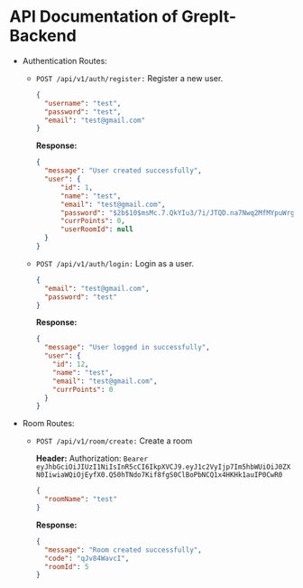 # API Documentation of GrepIt-Backend
<!-- When you create/complete a controller function write its small documentation on this format for easier implementation of this in frontend -->

- Authentication Routes:
  - `POST /api/v1/auth/register:` Register a new user.
    ```json
    {
      "username": "test",
      "password": "test",
      "email": "test@gmail.com"
    }
    ```
    **Response:**
    ```json
    {
      "message": "User created successfully",
      "user": {
          "id": 1,
          "name": "test",
          "email": "test@gmail.com",
          "password": "$2b$10$msMc.7.QkYIu3/7i/JTQD.na7Nwq2MfMYpuWrgdWuZuHwWfncr9MW",
          "currPoints": 0,
          "userRoomId": null
      }
    }
    ```


  - `POST /api/v1/auth/login:` Login as a user.
    ```json
    {
      "email": "test@gmail.com",
      "password": "test"
    }
    ```
    **Response:**
    ```json
    {
      "message": "User logged in successfully",
      "user": {
        "id": 12,
        "name": "test",
        "email": "test@gmail.com",
        "currPoints": 0
      }
    }
    ```


- Room Routes:
  - `POST /api/v1/room/create:` Create a room
  
    **Header:**
    Authorization: `Bearer eyJhbGciOiJIUzI1NiIsInR5cCI6IkpXVCJ9.eyJ1c2VyIjp7Im5hbWUiOiJ0ZXN0IiwiaWQiOjEyfX0.Q50hTNdo7Kif8fgS0ClBoPbNCQ1x4HKHk1auIP0CwR0`
    ```json
    {
      "roomName": "test"
    }
    ```

    **Response:**
    ```json
    {
      "message": "Room created successfully",
      "code": "qJv84WavcI",
      "roomId": 5
    }
    ```